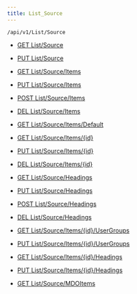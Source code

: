 ```yaml
---
title: List_Source
---
```


```http
/api/v1/List/Source
```

* [GET List/Source](v1SourceList_GetListDefinition.md)

* [PUT List/Source](v1SourceList_SetListDefinition.md)

* [GET List/Source/Items](v1SourceList_GetAll.md)

* [PUT List/Source/Items](v1SourceList_PutAllSource.md)

* [POST List/Source/Items](v1SourceList_PostSource.md)

* [DEL List/Source/Items](v1SourceList_DeleteAllSource.md)

* [GET List/Source/Items/Default](v1SourceList_CreateDefaultSource.md)

* [GET List/Source/Items/{id}](v1SourceList_GetSource.md)

* [PUT List/Source/Items/{id}](v1SourceList_PutSource.md)

* [DEL List/Source/Items/{id}](v1SourceList_DeleteSource.md)

* [GET List/Source/Headings](v1SourceList_GetSourceHeadings.md)

* [PUT List/Source/Headings](v1SourceList_PutSourceHeadings.md)

* [POST List/Source/Headings](v1SourceList_PostSourceHeading.md)

* [DEL List/Source/Headings](v1SourceList_DeleteSourceHeadings.md)

* [GET List/Source/Items/{id}/UserGroups](v1SourceList_GetSourceUserGroupsForListItem.md)

* [PUT List/Source/Items/{id}/UserGroups](v1SourceList_PutSourceUserGroupsForListItem.md)

* [GET List/Source/Items/{id}/Headings](v1SourceList_GetSourceHeadingsForListItem.md)

* [PUT List/Source/Items/{id}/Headings](v1SourceList_PutSourceHeadingsForListItem.md)

* [GET List/Source/MDOItems](v1SourceList_GetMDOList.md)
